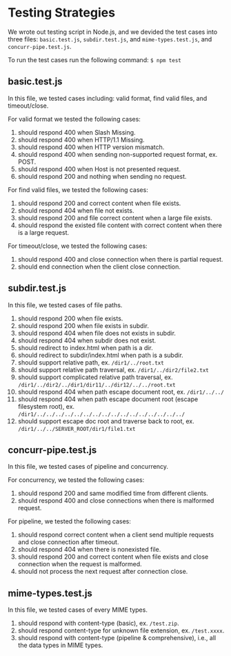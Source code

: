 <!-- Your testing strategy/code should be put into this directory.

Put any scripts or source code here.

If you used a combination of 'printf' and 'nc' commands or other similar command-line approaches
for testing your code, put them in a file (e.g. TESTING.txt, TESTING.md, etc).  Please
indicate within your code or write-up which tests are associated with each rubric item.

Thank you. -->

# Testing Strategies
We wrote out testing script in Node.js, and we devided the test cases into three files: ```basic.test.js```, ```subdir.test.js```, and ```mime-types.test.js```, and ```concurr-pipe.test.js```. 


To run the test cases run the following command:
```$ npm test```

## basic.test.js
In this file, we tested cases including: valid format, find valid files, and timeout/close.

For valid format we tested the following cases:
1. should respond 400 when Slash Missing.
2. should respond 400 when HTTP/1.1 Missing.
3. should respond 400 when HTTP version mismatch.
3. should respond 400 when sending non-supported request format, ex. POST.
4. should respond 400 when Host is not presented request.
5. should respond 200 and nothing when sending no request.

For find valid files, we tested the following cases:
1. should respond 200 and correct content when file exists.
2. should respond 404 when file not exists.
3. should respond 200 and file correct content when a large file exists.
4. should respond the existed file content with correct content when there is a large request.

For timeout/close, we tested the following cases:
1. should respond 400 and close connection when there is partial request.
2. should end connection when the client close connection.


## subdir.test.js
In this file, we tested cases of file paths.
1. should respond 200 when file exists.
2. should respond 200 when file exists in subdir.
3. should respond 404 when file does not exists in subdir.
4. should respond 404 when subdir does not exist.
5. should redirect to index.html when path is a dir.
6. should redirect to subdir/index.html when path is a subdir.
7. should support relative path, ex. ```/dir1/../root.txt```
8. should support relative path traversal, ex. ```/dir1/../dir2/file2.txt```
9. should support complicated relative path traversal, ex. ```/dir1/../dir2/../dir1/dir11/../dir12/../../root.txt```
10. should respond 404 when path escape document root, ex. ```/dir1/../../```
11. should respond 404 when path escape document root (escape filesystem root), ex. ```/dir1/../../../../../../../../../../../../../../../../```
12. should support escape doc root and traverse back to root, ex. ```/dir1/../../SERVER_ROOT/dir1/file1.txt```


## concurr-pipe.test.js
In this file, we tested cases of pipeline and concurrency.

For concurrency, we tested the following cases:
1. should respond 200 and same modified time from different clients.
2. should respond 400 and close connections when there is malformed request.

For pipeline, we tested the following cases:
1. should respond correct content when a client send multiple requests and close connection after timeout.
2. should respond 404 when there is nonexisted file.
3. should respond 200 and correct content when file exists and close connection when the request is malformed.
4. should not process the next request after connection close.


## mime-types.test.js
In this file, we tested cases of every MIME types.
1. should respond with content-type (basic), ex. ```/test.zip```.
2. should respond content-type for unknown file extension, ex. ```/test.xxxx```.
3. should respond with content-type (pipeline & comprehensive), i.e., all the data types in MIME types.
